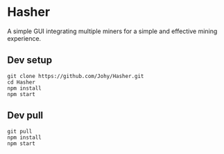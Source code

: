 # Hasher
A simple GUI integrating multiple miners for a simple and effective mining experience.

## Dev setup
```
git clone https://github.com/Johy/Hasher.git
cd Hasher
npm install
npm start
```

## Dev pull
```
git pull
npm install
npm start
```
